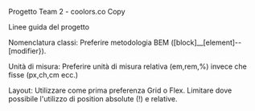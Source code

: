 Progetto Team 2 - coolors.co Copy

Linee guida del progetto

Nomenclatura classi: Preferire metodologia BEM ([block]__[element]--[modifier}).

Unità di misura: Preferire unità di misura relativa (em,rem,%) invece che fisse (px,ch,cm ecc.)

Layout: Utilizzare come prima preferenza Grid o Flex. Limitare dove possibile l'utilizzo di position absolute (!) e relative.

